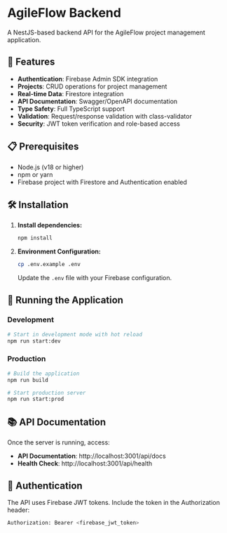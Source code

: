 # AgileFlow Backend

A NestJS-based backend API for the AgileFlow project management application.

## 🚀 Features

- **Authentication**: Firebase Admin SDK integration
- **Projects**: CRUD operations for project management
- **Real-time Data**: Firestore integration
- **API Documentation**: Swagger/OpenAPI documentation
- **Type Safety**: Full TypeScript support
- **Validation**: Request/response validation with class-validator
- **Security**: JWT token verification and role-based access

## 📋 Prerequisites

- Node.js (v18 or higher)
- npm or yarn
- Firebase project with Firestore and Authentication enabled

## 🛠️ Installation

1. **Install dependencies:**
   ```bash
   npm install
   ```

2. **Environment Configuration:**
   ```bash
   cp .env.example .env
   ```
   
   Update the `.env` file with your Firebase configuration.

## 🚀 Running the Application

### Development
```bash
# Start in development mode with hot reload
npm run start:dev
```

### Production
```bash
# Build the application
npm run build

# Start production server
npm run start:prod
```

## 📚 API Documentation

Once the server is running, access:

- **API Documentation**: http://localhost:3001/api/docs
- **Health Check**: http://localhost:3001/api/health

## 🔐 Authentication

The API uses Firebase JWT tokens. Include the token in the Authorization header:

```bash
Authorization: Bearer <firebase_jwt_token>
```
